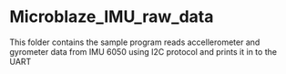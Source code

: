 # Microblaze_IMU_raw_data
This folder contains the sample program reads accellerometer and gyrometer data from IMU 6050 using I2C protocol and prints it in to the UART
